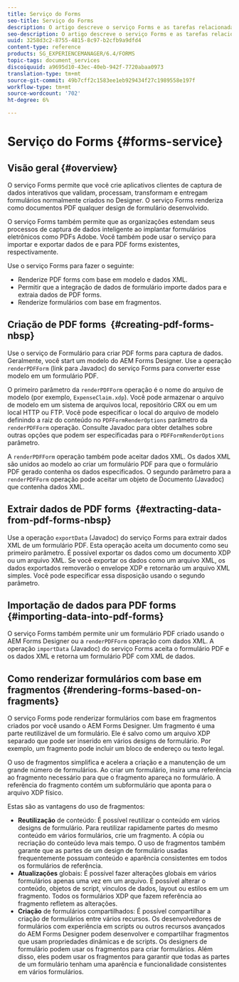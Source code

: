 ```yaml
---
title: Serviço do Forms
seo-title: Serviço do Forms
description: O artigo descreve o serviço Forms e as tarefas relacionadas a formulários que você pode executar usando o serviço Forms.
seo-description: O artigo descreve o serviço Forms e as tarefas relacionadas a formulários que você pode executar usando o serviço Forms.
uuid: 3258d3c2-8755-4815-8c97-b2cfb9a9dfd4
content-type: reference
products: SG_EXPERIENCEMANAGER/6.4/FORMS
topic-tags: document_services
discoiquuid: a9695d10-43ec-40eb-942f-7720abaa0973
translation-type: tm+mt
source-git-commit: 49b7cff2c1583ee1eb929434f27c1989558e197f
workflow-type: tm+mt
source-wordcount: '702'
ht-degree: 6%

---
```



# Serviço do Forms {#forms-service}

## Visão geral {#overview}

O serviço Forms permite que você crie aplicativos clientes de captura de dados interativos que validam, processam, transformam e entregam formulários normalmente criados no Designer. O serviço Forms renderiza como documentos PDF qualquer design de formulário desenvolvido.

O serviço Forms também permite que as organizações estendam seus processos de captura de dados inteligente ao implantar formulários eletrônicos como PDFs Adobe. Você também pode usar o serviço para importar e exportar dados de e para PDF forms existentes, respectivamente.

Use o serviço Forms para fazer o seguinte:

* Renderize PDF forms com base em modelo e dados XML.
* Permitir que a integração de dados de formulário importe dados para e extraia dados de PDF forms.
* Renderize formulários com base em fragmentos.

## Criação de PDF forms  {#creating-pdf-forms-nbsp}

Use o serviço de Formulário para criar PDF forms para captura de dados. Geralmente, você start um modelo do AEM Forms Designer. Use a operação `renderPDFForm` (link para Javadoc) do serviço Forms para converter esse modelo em um formulário PDF.

O primeiro parâmetro da `renderPDFForm` operação é o nome do arquivo de modelo (por exemplo, `ExpenseClaim.xdp`). Você pode armazenar o arquivo de modelo em um sistema de arquivos local, repositório CRX ou em um local HTTP ou FTP. Você pode especificar o local do arquivo de modelo definindo a raiz do conteúdo no `PDFFormRenderOptions` parâmetro da `renderPDFForm` operação. Consulte Javadoc para obter detalhes sobre outras opções que podem ser especificadas para o `PDFFormRenderOptions` parâmetro.

A `renderPDFForm` operação também pode aceitar dados XML. Os dados XML são unidos ao modelo ao criar um formulário PDF para que o formulário PDF gerado contenha os dados especificados. O segundo parâmetro para a `renderPDFForm` operação pode aceitar um objeto de Documento (Javadoc) que contenha dados XML.

## Extrair dados de PDF forms  {#extracting-data-from-pdf-forms-nbsp}

Use a operação `exportData` (Javadoc) do serviço Forms para extrair dados XML de um formulário PDF. Esta operação aceita um documento como seu primeiro parâmetro. É possível exportar os dados como um documento XDP ou um arquivo XML. Se você exportar os dados como um arquivo XML, os dados exportados removerão o envelope XDP e retornarão um arquivo XML simples. Você pode especificar essa disposição usando o segundo parâmetro.

## Importação de dados para PDF forms {#importing-data-into-pdf-forms}

O serviço Forms também permite unir um formulário PDF criado usando o AEM Forms Designer ou a `renderPDFForm` operação com dados XML. A operação `importData` (Javadoc) do serviço Forms aceita o formulário PDF e os dados XML e retorna um formulário PDF com XML de dados.

## Como renderizar formulários com base em fragmentos {#rendering-forms-based-on-fragments}

O serviço Forms pode renderizar formulários com base em fragmentos criados por você usando o AEM Forms Designer. Um fragmento é uma parte reutilizável de um formulário. Ele é salvo como um arquivo XDP separado que pode ser inserido em vários designs de formulário. Por exemplo, um fragmento pode incluir um bloco de endereço ou texto legal.

O uso de fragmentos simplifica e acelera a criação e a manutenção de um grande número de formulários. Ao criar um formulário, insira uma referência ao fragmento necessário para que o fragmento apareça no formulário. A referência do fragmento contém um subformulário que aponta para o arquivo XDP físico.

Estas são as vantagens do uso de fragmentos:

* **Reutilização** de conteúdo: É possível reutilizar o conteúdo em vários designs de formulário. Para reutilizar rapidamente partes do mesmo conteúdo em vários formulários, crie um fragmento. A cópia ou recriação do conteúdo leva mais tempo. O uso de fragmentos também garante que as partes de um design de formulário usadas frequentemente possuam conteúdo e aparência consistentes em todos os formulários de referência.
* **Atualizações** globais: É possível fazer alterações globais em vários formulários apenas uma vez em um arquivo. É possível alterar o conteúdo, objetos de script, vínculos de dados, layout ou estilos em um fragmento. Todos os formulários XDP que fazem referência ao fragmento refletem as alterações.
* **Criação** de formulários compartilhados: É possível compartilhar a criação de formulários entre vários recursos. Os desenvolvedores de formulários com experiência em scripts ou outros recursos avançados do AEM Forms Designer podem desenvolver e compartilhar fragmentos que usam propriedades dinâmicas e de scripts. Os designers de formulário podem usar os fragmentos para criar formulários. Além disso, eles podem usar os fragmentos para garantir que todas as partes de um formulário tenham uma aparência e funcionalidade consistentes em vários formulários.

